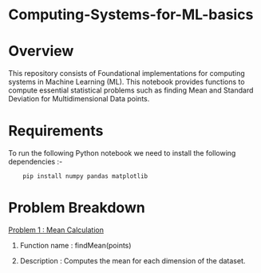 # Computing-Systems-for-ML-basics

# Overview

This repository consists of Foundational implementations for computing systems in Machine Learning (ML). This notebook provides functions to compute essential statistical problems such as finding Mean and Standard Deviation for Multidimensional Data points.

# Requirements

To run the following Python notebook we need to install the following dependencies :-

        pip install numpy pandas matplotlib

# Problem Breakdown

<ins> Problem 1 : Mean Calculation</ins>

1. Function name : findMean(points)

2. Description : Computes the mean for each dimension of the dataset.
